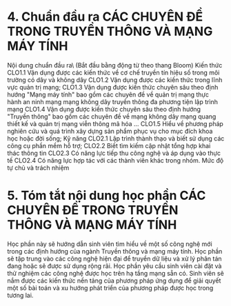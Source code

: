 # 4. Chuẩn đầu ra CÁC CHUYÊN ĐỀ TRONG TRUYỀN THÔNG VÀ MẠNG MÁY TÍNH
Nội dung chuẩn đầu ra\ (Bắt đầu bằng động từ theo thang Bloom) Kiến thức CLO1.1 Vận dụng được các kiến thức về cơ chế truyền tín hiệu số trong môi trường có dây và không dây CLO1.2 Vận dụng được các kiến thức trong lĩnh vực quản trị mạng; CLO1.3 Vận dụng được kiến thức chuyên sâu theo định hướng "Mạng máy tính" bao gồm các chuyên đề về quản trị mạng thực hành an ninh mạng mạng không dây truyền thông đa phương tiện lập trình mạng CLO1.4 Vận dụng được kiến thức chuyên sâu theo định hướng "Truyền thông" bao gồm các chuyên đề về mạng không dây mạng quang thiết kế và quản trị mạng viễn thông mã hóa ... CLO1.5 Hiểu về phương pháp nghiên cứu và quá trình xây dựng sản phẩm phục vụ cho mục đích khoa học hoặc đời sống; Kỹ năng CLO2.1 Lập trình thành thạo và biết sử dụng các công cụ phần mềm hỗ trợ; CLO2.2 Biết tìm kiếm cập nhật tổng hợp khai thác thông tin CLO2.3 Có năng lực tiếp thu công nghệ và áp dụng vào thực tế CLO2.4 Có năng lực hợp tác với các thành viên khác trong nhóm. Mức độ tự chủ và trách nhiệm
# 5. Tóm tắt nội dung học phần CÁC CHUYÊN ĐỀ TRONG TRUYỀN THÔNG VÀ MẠNG MÁY TÍNH
Học phần này sẽ hướng dẫn sinh viên tìm hiểu về một số công nghệ mới trong các định hướng của ngành Truyền thông và mạng máy tính. Học phần sẽ tập trung vào các công nghệ hiện đại để truyền dữ liệu và xử lý phân tán đang hoặc sẽ được sử dụng rộng rãi. Học phần yêu cầu sinh viên cài đặt và thử nghiệm các công nghệ được học trên hạ tầng mạng sẵn có. Sinh viên sẽ nắm được các kiến thức nền tảng của phương pháp ứng dụng để giải quyết một số bài toán và xu hướng phát triển của phương pháp được học trong tương lai.
